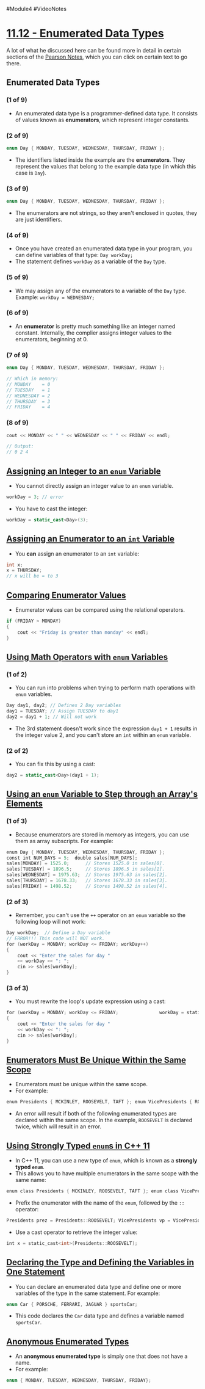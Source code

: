 #Module4 #VideoNotes 
# [11.12 - Enumerated Data Types](../Pearson%20Notes/11.12%20-%20Enumerated%20Data%20Types.md)
A lot of what he discussed here can be found more in detail in certain sections of the [Pearson Notes](../Pearson%20Notes), which you can click on certain text to go there.
## Enumerated Data Types
### (1 of 9)
- An enumerated data type is a programmer-defined data type. It consists of values known as **enumerators**, which represent integer constants.
### (2 of 9)
```c++
enum Day { MONDAY, TUESDAY, WEDNESDAY, THURSDAY, FRIDAY };
```
- The identifiers listed inside the example are the **enumerators**. They represent the values that belong to the example data type (in which this case is `Day`).
### (3 of 9)
```c++
enum Day { MONDAY, TUESDAY, WEDNESDAY, THURSDAY, FRIDAY };
```
- The enumerators are not strings, so they aren't enclosed in quotes, they are just identifiers.
### (4 of 9)
- Once you have created an enumerated data type in your program, you can define variables of that type: `Day workDay;`
- The statement defines `workDay` as a variable of the `Day` type.
### (5 of 9)
- We may assign any of the enumerators to a variable of the `Day` type. Example: `workDay = WEDNESDAY;`
### (6 of 9)
- An **enumerator** is pretty much something like an integer named constant. Internally, the complier assigns integer values to the enumerators, beginning at 0.
### (7 of 9)
```c++
enum Day { MONDAY, TUESDAY, WEDNESDAY, THURSDAY, FRIDAY };

// Which in memory:
// MONDAY    = 0
// TUESDAY   = 1
// WEDNESDAY = 2
// THURSDAY  = 3
// FRIDAY    = 4
```
### (8 of 9)
```c++
cout << MONDAY << " " << WEDNESDAY << " " << FRIDAY << endl;

// Output:
// 0 2 4
```

## [Assigning an Integer to an `enum` Variable](../Pearson%20Notes/11.12%20-%20Enumerated%20Data%20Types.md#Assigning-an-Integer-to-an-enum-Variable)
- You cannot directly assign an integer value to an `enum` variable.
```c++
workDay = 3; // error
```
- You have to cast the integer:
```c++
workDay = static_cast<Day>(3);
```

## [Assigning an Enumerator to an `int` Variable](../Pearson%20Notes/11.12%20-%20Enumerated%20Data%20Types.md#Assigning-an-Enumerator-to-an-int-Variable)
- You **can** assign an enumerator to an `int` variable:
```c++
int x;
x = THURSDAY;
// x will be = to 3
```

## [Comparing Enumerator Values](../Pearson%20Notes/11.12%20-%20Enumerated%20Data%20Types.md#Comparing-Enumerator-Values)
- Enumerator values can be compared using the relational operators. 
```c++
if (FRIDAY > MONDAY)
{
	cout << "Friday is greater than monday" << endl;
}
```

## [Using Math Operators with `enum` Variables](../Pearson%20Notes/11.12%20-%20Enumerated%20Data%20Types.md#Using-Math-Operators-to-Change-the-Value-of-an-enum-Variable)
### (1 of 2)
- You can run into problems when trying to perform math operations with `enum` variables.
```c++
Day day1, day2; // Defines 2 Day variables
day1 = TUESDAY; // Assign TUESDAY to day1
day2 = day1 + 1; // Will not work
```
- The 3rd statement doesn't work since the expression `day1 + 1` results in the integer value 2, and you can't store an `int` within an `enum` variable.
### (2 of 2)
- You can fix this by using a cast:
```c++
day2 = static_cast<Day>(day1 + 1);
```

## [Using an `enum` Variable to Step through an Array's Elements](../Pearson%20Notes/11.12%20-%20Enumerated%20Data%20Types.md#Using-an-enum-Variable-to-Step-through-an-Array's-Elements)
### (1 of 3)
- Because enumerators are stored in memory as integers, you can use them as array subscripts. For example:
```c++
enum Day { MONDAY, TUESDAY, WEDNESDAY, THURSDAY, FRIDAY }; 
const int NUM_DAYS = 5;  double sales[NUM_DAYS]; 
sales[MONDAY] = 1525.0;      // Stores 1525.0 in sales[0]. 
sales[TUESDAY] = 1896.5;     // Stores 1896.5 in sales[1]. 
sales[WEDNESDAY] = 1975.63;  // Stores 1975.63 in sales[2]. 
sales[THURSDAY] = 1678.33;   // Stores 1678.33 in sales[3]. 
sales[FRIDAY] = 1498.52;     // Stores 1498.52 in sales[4].
```
### (2 of 3)
- Remember, you can't use the `++` operator on an `enum` variable so the following loop will not work:
```c++
Day workDay;  // Define a Day variable 
// ERROR!!! This code will NOT work. 
for (workDay = MONDAY; workDay <= FRIDAY; workDay++)
{
	cout << "Enter the sales for day "
	<< workDay << ": ";
	cin >> sales[workDay]; 
}
```
### (3 of 3)
- You must rewrite the loop's update expression using a cast:
```c++
for (workDay = MONDAY; workDay <= FRIDAY;               workDay = static_cast<Day>(workDay + 1))
{
	cout << "Enter the sales for day "
	<< workDay << ": ";
	cin >> sales[workDay];
}
```

## [Enumerators Must Be Unique Within the Same Scope](../Pearson%20Notes/11.12%20-%20Enumerated%20Data%20Types.md#Enumerators-Must-Be-Unique-within-the-Same-Scope)
- Enumerators must be unique within the same scope.
- For example:
```c++
enum Presidents { MCKINLEY, ROOSEVELT, TAFT }; enum VicePresidents { ROOSEVELT, FAIRBANKS, SHERMAN }; // Error!
```
- An error will result if both of the following enumerated types are declared within the same scope. In the example, `ROOSEVELT` is declared twice, which will result in an error.

## [Using Strongly Typed `enum`s in C++ 11](../Pearson%20Notes/11.12%20-%20Enumerated%20Data%20Types.md#Strong-Type-enums)
- In C++ 11, you can use a new type of `enum`, which is known as a **strongly typed `enum`**.
- This allows you to have multiple enumerators in the same scope with the same name:
```c++
enum class Presidents { MCKINLEY, ROOSEVELT, TAFT }; enum class VicePresidents { ROOSEVELT, FAIRBANKS, SHERMAN };
```
- Prefix the enumerator with the name of the `enum`, followed by the `::` operator:
```c++
Presidents prez = Presidents::ROOSEVELT; VicePresidents vp = VicePresidents::ROOSEVELT;
```
- Use a cast operator to retrieve the integer value:
```c++
int x = static_cast<int>(Presidents::ROOSEVELT);
```

## [Declaring the Type and Defining the Variables in One Statement](../Pearson%20Notes/11.12%20-%20Enumerated%20Data%20Types.md#Declaring-the-Type-and-Defining-the-Variables-in-One-Statement)
- You can declare an enumerated data type and define one or more variables of the type in the same statement. For example:
```c++
enum Car { PORSCHE, FERRARI, JAGUAR } sportsCar;
```
- This code declares the `Car` data type and defines a variable named `sportsCar`.

## [Anonymous Enumerated Types](../Pearson%20Notes/11.12%20-%20Enumerated%20Data%20Types.md#Anonymous-Enumerated-Types)
- An **anonymous enumerated type** is simply one that does not have a name.
- For example:
```c++
enum { MONDAY, TUESDAY, WEDNESDAY, THURSDAY, FRIDAY};
```